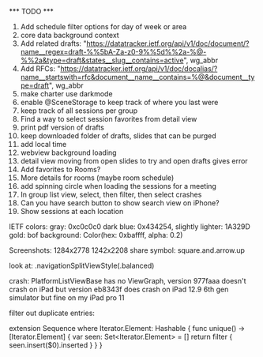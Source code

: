 *** TODO ***

1. Add schedule filter options for day of week or area
2. core data background context
3. Add related drafts: "https://datatracker.ietf.org/api/v1/doc/document/?name__regex=draft-%%5bA-Za-z0-9%%5d%%2a-%@-%%2a&type=draft&states__slug__contains=active", wg_abbr
4. Add RFCs: "https://datatracker.ietf.org/api/v1/doc/docalias/?name__startswith=rfc&document__name__contains=%@&document__type=draft", wg_abbr
5. make charter use darkmode
6. enable @SceneStorage to keep track of where you last were
7. keep track of all sessions per group
8. Find a way to select session favorites from detail view
9. print pdf version of drafts
10. keep downloaded folder of drafts, slides that can be purged
11. add local time
12. webview background loading
13. detail view moving from open slides to try and open drafts gives error
14. Add favorites to Rooms?
15. More details for rooms (maybe room schedule)
16. add spinning circle when loading the sessions for a meeting
17. In group list view, select, then filter, then select crashes
18. Can you have search button to show search view on iPhone?
19. Show sessions at each location

IETF colors:
	gray: 0xc0c0c0
	dark blue: 0x434254, slightly lighter: 1A329D
	gold: 
	bof background: Color(hex: 0xbaffff, alpha: 0.2)

Screenshots:
	1284x2778
	1242x2208
share symbol: square.and.arrow.up

look at: .navigationSplitViewStyle(.balanced)

crash: PlatformListViewBase has no ViewGraph, version 977faaa doesn't crash on iPad but version eb8343f does crash on iPad 12.9 6th gen simulator but fine on my iPad pro 11 

filter out duplicate entries:

extension Sequence where Iterator.Element: Hashable {
    func unique() -> [Iterator.Element] {
        var seen: Set<Iterator.Element> = []
        return filter { seen.insert($0).inserted }
    }
}
